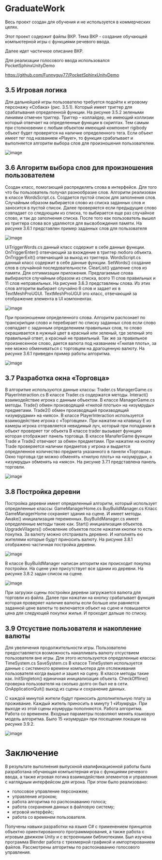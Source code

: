# GraduateWork

Весь проект создан для обучения и не используется в коммерческих целях.

Этот проект содержит файлы ВКР. Тема ВКР - создание обучающей компьютерной игры с функциями речевого ввода.

Далее идет частичное описание ВКР.

Для реализации голосового ввода использовался PocketSphinxUnityDemo 

https://github.com/Funnyguy77/PocketSphinxUnityDemo

## 3.5	Игровая логика
Для дальнейшей игры пользователю требуется подойти к игровому персонажу «Собака» (рис. 3.5.1). Который имеет триггер для срабатывания определенной функции. На рисунке 3.5.2 зелеными линиями отмечен триггер.
Триггер – коллайдер, не имеющий коллизии который отвечает на определенные функции в скриптах. Тем самым при столкновении с любым объектом имеющий компонент rigibody объект будет проверятся на наличие определенного тега. Если объект имеет тег под названием «Player», то функция срабатывает и выполняется алгоритм выбора слов для произношения пользователем.


![image](https://github.com/Vetolisk/GraduateWork/assets/98349078/09843592-7656-4fd2-ba07-c454353deb15)


##  3.6	Алгоритм выбора слов для произношения пользователем
Создан класс, помогающий распределять слова в интерфейсе. Для того что бы пользователь получал разнообразие слов. 
Алгоритм реализован в классе WordsScript.cs.
Создается пустой список для заполнения слов. Случайным образом выбирается слово из списка заданных слов и заносится в пустой список. Далее проверяется если предыдущие слово совпадает со следующим из списка, то выбирается еще раз случайное слово, и так до заполнения списка. После того как пользователь вышел из триггера слова все удаляются для высвобождения памяти. На рисунке 3.6.1 представлен пример заданных слов для пользователя


![image](https://github.com/Vetolisk/GraduateWork/assets/98349078/a0e9db48-543f-440d-94a0-6965f62ad8b1)


UiTriggerWords.cs данный класс содержит в себе данные функции.
OnTriggerEnter() отвечающий за вхождение в триггер любого объекта.
OnTriggerExit() отвечающий за выход из триггера.
WordsScript.cs данный класс содержит в себе данные функции.
SetWords() создание слов в случайной последовательности.
ClearList() удаление слов из памяти. Для оптимизации приложения. 
Предлагаемые слова выбираются случайным образом из списка, всего 11 слов правильных и 11 слов неправильных. На рисунке 3.6.3 представлены слова. Из этих слов алгоритм выбирает случайно 6 слов и задает их в TextMeshProUGUI. TextMeshProUGUI это класс, отвечающий за отображение элемента в UI компонентах.


![image](https://github.com/Vetolisk/GraduateWork/assets/98349078/fbd7d762-9894-4e9f-b021-5789d46b0275)


При произношении определенного слова. Алгоритм распознает по транскрипции слово и перебирает по списку заданных слов если слово совпадает с заданным определением правильных слов, то слово окрашивается в нужный цвет в красный или зеленый, где зеленый это правильный ответ, а красный не правильный. Так же за правильное произнесенное слово, дается валюта под названием «Гнилая плоть», за нее можно обмениваться с торговцем на драгоценную валюту. На рисунке 3.6.1 приведен пример работы алгоритма.

![image](https://github.com/Vetolisk/GraduateWork/assets/98349078/aafbd317-bf35-423d-950e-35768e9378fa)


## 3.7	Разработка окна «Торговца»
В алгоритме используются данные классы:
Trader.cs
ManagerGame.cs
PlayerInteraction.cs
В классе Trader.cs содержатся методы.
Interact() взаимодействие игрока с данным объектом.
В классе ManagerGame.cs методы.
Trade() обмен производящий «гнилой плотью» на «изумруды» предметами.
Trade2() обмен производящий производящий «изумрудами» на «мясо».
В классе PlayerInteraction используется взаимодействие игрока с «Торговцем». При нажатии на клавишу E из камеры игрока отправляется невидимый луч, который при попадании в объект проверяет тэг объекта В классе trader вызывает функцию которая отображает панель торговца.
В классе ManaferGame функции Trade и Trade2 отвечают за обмен предметами. При нажатии на кнопку Trade проверяется наличии предметов у игрока и выдается определенное количество предмета указанного в панели «Торговца».
Окно торговца где можно обменять «гнилую плоть» на «изумруды», а «изумруды» обменять на «мясо». На рисунке 3.7.1 представлена панель торговли.


![image](https://github.com/Vetolisk/GraduateWork/assets/98349078/e133d806-c3a0-49c3-952f-e81a5e3c0f02)


## 3.8	Постройка деревни
Постройка деревни имеет определенный алгоритм, который использует определенные классы:
GameManagerHome.cs
BuyBuildManager.cs
Класс GameManagerHome сохраняет здания на сцене. И имеет методы.
Awake() инициализация переменных.
BuyBuildManager.cs имеет определенные методы такие как.
Start() инициализация объектов.
UpgradeVilagers() обновление объектов после нажатия кнопки то есть покупка.
За валюту можно отстраивать деревню. И наполнять ею жителями которые будут приносить валюту. На рисунке 3.8.1 отображено частичная постройка деревни.


![image](https://github.com/Vetolisk/GraduateWork/assets/98349078/8e39a251-8665-4df1-86e3-0e904a967188)


В классе BuyBuildManager написан алгоритм как происходит покупка постройки. На сцене уже присутствует все здании из деревни. На рисунке 3.8.2 задан список на сцене.

![image](https://github.com/Vetolisk/GraduateWork/assets/98349078/905df467-527e-457f-833c-f202a49d483a)


При загрузки сцены постройки деревни загружается валюта для торговли из файла. Далее при нажатии на кнопку срабатывает функция которая проверяет наличие валюты если больше или равняется заданной цене валюты то включается объект на сцене и повышается цена для следующей покупки жилья. И проходит дальше по списку.

## 3.9	Отсуствие пользователя и накопление валюты

Для увеличения продолжительности игры. Пользователю предоставляется возможность накапливать валюту отсуствием пользователя вне игры. Для этого используются определенные классы:
TimeSystem.cs
SaveSystem.cs
В классе TimeSystem используется данные с системного времени компьютера для отслеживания пользователя когда вышел и зашел на сцену.
В классе методы такие как. InitSingleton() единичная инициализация объекта. CheckOffline() проверка пользователя на сколько долго он  был не в сети.
 OnApplicationQuit() выход из сцены и сохранение данных.

С каждой минутой жители будут приносить дополнительную плату за проживание. Каждый житель приносить в минуту 1 «Изумруд». При выходе из этой сцены изумруды пополняются. Работа алгоритма. Работа со временем.
Входные параметры позволяют менять языковую модель алгоритма.
Было 15 «изумруда»  при посещении локации на рисунке 3.9.2.

![image](https://github.com/Vetolisk/GraduateWork/assets/98349078/2d77db9e-aa26-4188-b8cc-ace68830c430)


# Заключение
В результате выполнения выпускной квалификационной работы была разработана обучающая компьютерная игра с функциями речевого ввода, а также игровая логика взаимодействия элементов и управления с наглядным интерфейсом для игрока.
При этом было реализовано:
+	голосовое управление персонажем;
+	управление игроком;
+	работа алгоритма по распознаванию голоса;
+	работа сохранения данных в файловую систему;
+	игровой интерфейс;
+	работа со временем пользователя.

Получены навыки разработки на языке C# с применением принципов объектно ориентированного программирования, а также работа с игровым движком Unity и с встроенными библиотеками. Был изучена программа Blender работа с трехмерной графикой и импортированием файлов. Рассмотрены алгоритмы по распознаванию голосового управления.

